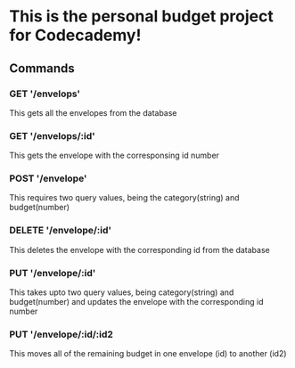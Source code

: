 <h1>This is the personal budget project for Codecademy!</h1>
<h2>Commands</h2>
<h3>GET '/envelops'</h3>
    <p>This gets all the envelopes from the database</p>
<h3>GET '/envelops/:id'</h3>
    <p>This gets the envelope with the corresponsing id number</p>
<h3>POST '/envelope'</h3>
    <p>This requires two query values, being the category(string) and budget(number)</p>
<h3>DELETE '/envelope/:id'</h3>
    <p>This deletes the envelope with the corresponding id from the database</p>
<h3>PUT '/envelope/:id'</h3>
    <p>This takes upto two query values, being category(string) and budget(number) and updates the envelope with the corresponding id number</p>
<h3>PUT '/envelope/:id/:id2</h3>
    <p>This moves all of the remaining budget in one envelope (id) to another (id2)</p>